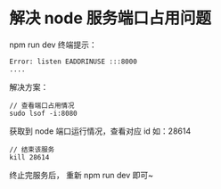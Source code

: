 # 解决 node 服务端口占用问题

npm run dev 终端提示：

```shell
Error: listen EADDRINUSE :::8000
....
```
解决方案：

```shell
// 查看端口占用情况
sudo lsof -i:8080
```

获取到 node 端口运行情况，查看对应 id 如：28614

```shell
// 结束该服务
kill 28614
```

终止完服务后， 重新 npm run dev 即可~
